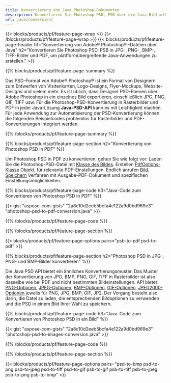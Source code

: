 ```yaml
---
title: Konvertierung von Java Photoshop-Dokumenten
description: Konvertieren Sie Photoshop PSD, PSB über die Java-Bibliothek in Bilder wie BMP, JPG, PNG, TIFF und PDF.
url: java/conversion/
---
```


{{< blocks/products/pf/feature-page-wrap >}}
{{< /blocks/products/pf/feature-page-wrap >}}
{{< blocks/products/pf/feature-page-header h1="Konvertierung von Adobe® Photoshop® -Dateien über Java" h2="Konvertieren Sie Photoshop PSD, PSB in JPG-, PNG-, BMP-, TIFF-Bilder und PDF, um plattformübergreifende Java-Anwendungen zu erstellen." >}}

{{% blocks/products/pf/feature-page-summary %}}

Das PSD-Format von Adobe® Photoshop® ist ein Format von Designern zum Entwerfen von Visitenkarten, Logo-Designs, Flyer-Mockups, Website-Designs und vielem mehr. Es ist üblich, dass Designer PSD-Ebenen über Adobe Photoshop in ein einzelnes Bild exportieren, einschließlich JPG, PNG, GIF, TIFF usw. Für die Photoshop-PSD-Konvertierung in Rasterbilder und PDF in jeder Java-Lösung **Java-PSD-API** kann es mit Leichtigkeit machen. Für jede Anwendung zur Automatisierung der PSD-Konvertierung können die folgenden Beispielcodes problemlos für Rasterbilder und PDF-Konvertierungen integriert werden.

{{% /blocks/products/pf/feature-page-summary %}}

{{% blocks/products/pf/feature-page-section h2="Konvertierung von Photoshop PSD in PDF" %}}

Um Photoshop PSD in PDF zu konvertieren, gehen Sie wie folgt vor: Laden Sie die Photoshop-PSD-Datei mit [Klasse des Bildes](https://apireference.aspose.com/psd/java/com.aspose.psd/Image). Erstellen [PdfOptions-Klasse](https://apireference.aspose.com/psd/java/com.aspose.psd.imageoptions/PdfOptions) Objekt, für relevante PDF-Einstellungen. Endlich anrufen [Bild. Speichern](https://apireference.aspose.com/psd/java/com.aspose.psd/Image#save-java.lang.String-com.aspose.psd.ImageOptionsBase-) Verfahren mit Ausgabe-PDF-Dokument und spezifischen Einstellungsmöglichkeiten.

{{% blocks/products/pf/feature-page-code h3="Java-Code zum Konvertieren von Photoshop PSD in PDF" %}}

{{< gist "aspose-com-gists" "2a8c10d2eeb5bcfa4e122a9d0bd969e3" "photoshop-psd-to-pdf-conversion.java" >}}

{{% /blocks/products/pf/feature-page-code %}}

{{% /blocks/products/pf/feature-page-section %}}

{{< blocks/products/pf/feature-page-options pairs="psb-to-pdf psd-to-pdf" >}}

{{% blocks/products/pf/feature-page-section h2="Photoshop PSD in JPG-, PNG- und BMP-Bilder konvertieren" %}}

Die Java PSD API bietet ein ähnliches Konvertierungsmuster. Das Muster der Konvertierung von JPG, BMP, PNG, GIF, TIFF in Rasterbilder ist also dasselbe wie bei PDF und nicht bestimmten Bildeinstellungen. API bietet [PNG-Optionen](https://apireference.aspose.com/psd/java/com.aspose.psd.imageoptions/PngOptions), [JPEG-Optionen](https://apireference.aspose.com/psd/java/com.aspose.psd.imageoptions/JpegOptions), [BMP-Optionen](https://apireference.aspose.com/psd/java/com.aspose.psd.imageoptions/BmpOptions), [GIF-Optionen](https://apireference.aspose.com/psd/java/com.aspose.psd.imageoptions/GifOptions), [JPEG2000-Optionen](https://apireference.aspose.com/psd/java/com.aspose.psd.imageoptions/Jpeg2000Options) jeweils für PNG, JPG, BMP, GIF, JP2. Der Vorgang besteht also darin, die Datei zu laden, die entsprechenden Bildoptionen zu verwenden und die PSD in einem Bild Ihrer Wahl zu speichern.

{{% blocks/products/pf/feature-page-code h3="Java-Code zum Konvertieren von Photoshop PSD in ein Bild" %}}

{{< gist "aspose-com-gists" "2a8c10d2eeb5bcfa4e122a9d0bd969e3" "photoshop-psd-to-images-conversion.java" >}}

{{% /blocks/products/pf/feature-page-code %}}

{{% /blocks/products/pf/feature-page-section %}}

{{< blocks/products/pf/feature-page-options pairs="psd-to-bmp psd-to-png psd-to-jpeg psd-to-tiff psd-to-gif psb-to-gif psb-to-tiff psb-to-jpeg psb-to-png psb-to-bmp" >}}

